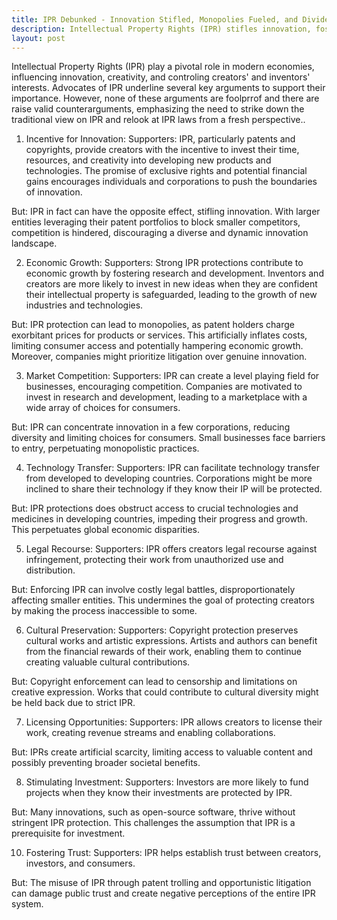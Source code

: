 ```yaml
---
title: IPR Debunked - Innovation Stifled, Monopolies Fueled, and Divides Deepened
description: Intellectual Property Rights (IPR) stifles innovation, fosters monopolies, hinders competition, obstructs access to technology and medicines, impedes creative expression, limits access to valuable content, and exacerbates economic disparities.
layout: post
---
```


Intellectual Property Rights (IPR) play a pivotal role in modern economies, influencing innovation, creativity, and controling creators' and inventors' interests. Advocates of IPR underline several key arguments to support their importance. However, none of these arguments are foolprrof and there are raise valid counterarguments, emphasizing the need to strike down the traditional view on IPR and relook at IPR laws from a fresh perspective..

1. Incentive for Innovation:
Supporters:
IPR, particularly patents and copyrights, provide creators with the incentive to invest their time, resources, and creativity into developing new products and technologies. The promise of exclusive rights and potential financial gains encourages individuals and corporations to push the boundaries of innovation.

But:
IPR in fact can have the opposite effect, stifling innovation. With larger entities leveraging their patent portfolios to block smaller competitors, competition is hindered, discouraging a diverse and dynamic innovation landscape.

2. Economic Growth:
Supporters:
Strong IPR protections contribute to economic growth by fostering research and development. Inventors and creators are more likely to invest in new ideas when they are confident their intellectual property is safeguarded, leading to the growth of new industries and technologies.

But:
IPR protection can lead to monopolies, as patent holders charge exorbitant prices for products or services. This artificially inflates costs, limiting consumer access and potentially hampering economic growth. Moreover, companies might prioritize litigation over genuine innovation.

3. Market Competition:
Supporters:
IPR can create a level playing field for businesses, encouraging competition. Companies are motivated to invest in research and development, leading to a marketplace with a wide array of choices for consumers.

But:
IPR can concentrate innovation in a few corporations, reducing diversity and limiting choices for consumers. Small businesses face barriers to entry, perpetuating monopolistic practices.

4. Technology Transfer:
Supporters:
IPR can facilitate technology transfer from developed to developing countries. Corporations might be more inclined to share their technology if they know their IP will be protected.

But:
IPR protections does obstruct access to crucial technologies and medicines in developing countries, impeding their progress and growth. This  perpetuates global economic disparities.

5. Legal Recourse:
Supporters:
IPR offers creators legal recourse against infringement, protecting their work from unauthorized use and distribution.

But:
Enforcing IPR can involve costly legal battles, disproportionately affecting smaller entities. This undermines the goal of protecting creators by making the process inaccessible to some.

6. Cultural Preservation:
Supporters:
Copyright protection preserves cultural works and artistic expressions. Artists and authors can benefit from the financial rewards of their work, enabling them to continue creating valuable cultural contributions.

But:
Copyright enforcement can lead to censorship and limitations on creative expression. Works that could contribute to cultural diversity might be held back due to strict IPR.

7. Licensing Opportunities:
Supporters:
IPR allows creators to license their work, creating revenue streams and enabling collaborations.

But:
IPRs create artificial scarcity, limiting access to valuable content and possibly preventing broader societal benefits.

8. Stimulating Investment:
Supporters:
Investors are more likely to fund projects when they know their investments are protected by IPR.

But:
Many innovations, such as open-source software, thrive without stringent IPR protection. This challenges the assumption that IPR is a prerequisite for investment.

10. Fostering Trust:
Supporters:
IPR helps establish trust between creators, investors, and consumers.

But:
The misuse of IPR through patent trolling and opportunistic litigation can damage public trust and create negative perceptions of the entire IPR system.
